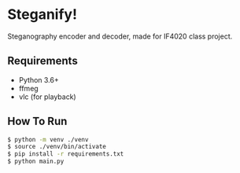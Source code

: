 # Steganify!

Steganography encoder and decoder, made for IF4020 class project.

## Requirements

* Python 3.6+
* ffmeg
* vlc (for playback)

## How To Run
```bash
$ python -m venv ./venv
$ source ./venv/bin/activate
$ pip install -r requirements.txt
$ python main.py
```